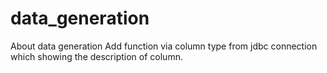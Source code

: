 # data_generation
About data generation
Add function via column type from jdbc connection which showing the description of column.
